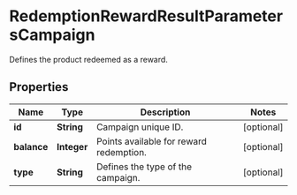 

# RedemptionRewardResultParametersCampaign

Defines the product redeemed as a reward.

## Properties

| Name | Type | Description | Notes |
|------------ | ------------- | ------------- | -------------|
|**id** | **String** | Campaign unique ID. |  [optional] |
|**balance** | **Integer** | Points available for reward redemption. |  [optional] |
|**type** | **String** | Defines the type of the campaign. |  [optional] |




